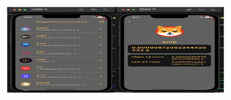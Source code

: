 <div style="display: flex; justify-content: space-between;">
  <div>
    <img src="/images_md/first.png" alt="first_screen" width="300" height="200">
  </div>
  <div>
    <img src="/images_md/second.png" alt="second_screen" width="300" height="200">
  </div>
</div>




